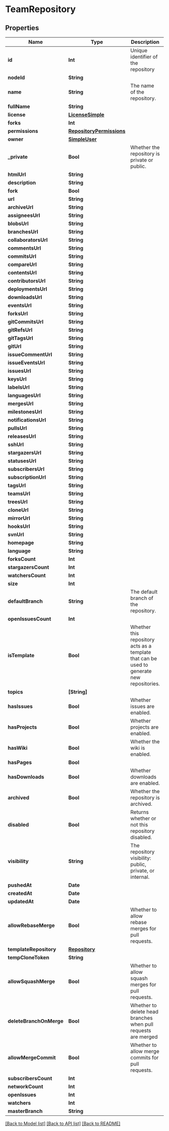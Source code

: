 # TeamRepository

## Properties
Name | Type | Description | Notes
------------ | ------------- | ------------- | -------------
**id** | **Int** | Unique identifier of the repository | 
**nodeId** | **String** |  | 
**name** | **String** | The name of the repository. | 
**fullName** | **String** |  | 
**license** | [**LicenseSimple**](LicenseSimple.md) |  | 
**forks** | **Int** |  | 
**permissions** | [**RepositoryPermissions**](RepositoryPermissions.md) |  | [optional] 
**owner** | [**SimpleUser**](SimpleUser.md) |  | 
**_private** | **Bool** | Whether the repository is private or public. | [default to false]
**htmlUrl** | **String** |  | 
**description** | **String** |  | 
**fork** | **Bool** |  | 
**url** | **String** |  | 
**archiveUrl** | **String** |  | 
**assigneesUrl** | **String** |  | 
**blobsUrl** | **String** |  | 
**branchesUrl** | **String** |  | 
**collaboratorsUrl** | **String** |  | 
**commentsUrl** | **String** |  | 
**commitsUrl** | **String** |  | 
**compareUrl** | **String** |  | 
**contentsUrl** | **String** |  | 
**contributorsUrl** | **String** |  | 
**deploymentsUrl** | **String** |  | 
**downloadsUrl** | **String** |  | 
**eventsUrl** | **String** |  | 
**forksUrl** | **String** |  | 
**gitCommitsUrl** | **String** |  | 
**gitRefsUrl** | **String** |  | 
**gitTagsUrl** | **String** |  | 
**gitUrl** | **String** |  | 
**issueCommentUrl** | **String** |  | 
**issueEventsUrl** | **String** |  | 
**issuesUrl** | **String** |  | 
**keysUrl** | **String** |  | 
**labelsUrl** | **String** |  | 
**languagesUrl** | **String** |  | 
**mergesUrl** | **String** |  | 
**milestonesUrl** | **String** |  | 
**notificationsUrl** | **String** |  | 
**pullsUrl** | **String** |  | 
**releasesUrl** | **String** |  | 
**sshUrl** | **String** |  | 
**stargazersUrl** | **String** |  | 
**statusesUrl** | **String** |  | 
**subscribersUrl** | **String** |  | 
**subscriptionUrl** | **String** |  | 
**tagsUrl** | **String** |  | 
**teamsUrl** | **String** |  | 
**treesUrl** | **String** |  | 
**cloneUrl** | **String** |  | 
**mirrorUrl** | **String** |  | 
**hooksUrl** | **String** |  | 
**svnUrl** | **String** |  | 
**homepage** | **String** |  | 
**language** | **String** |  | 
**forksCount** | **Int** |  | 
**stargazersCount** | **Int** |  | 
**watchersCount** | **Int** |  | 
**size** | **Int** |  | 
**defaultBranch** | **String** | The default branch of the repository. | 
**openIssuesCount** | **Int** |  | 
**isTemplate** | **Bool** | Whether this repository acts as a template that can be used to generate new repositories. | [optional] [default to false]
**topics** | **[String]** |  | [optional] 
**hasIssues** | **Bool** | Whether issues are enabled. | [default to true]
**hasProjects** | **Bool** | Whether projects are enabled. | [default to true]
**hasWiki** | **Bool** | Whether the wiki is enabled. | [default to true]
**hasPages** | **Bool** |  | 
**hasDownloads** | **Bool** | Whether downloads are enabled. | [default to true]
**archived** | **Bool** | Whether the repository is archived. | [default to false]
**disabled** | **Bool** | Returns whether or not this repository disabled. | 
**visibility** | **String** | The repository visibility: public, private, or internal. | [optional] [default to "public"]
**pushedAt** | **Date** |  | 
**createdAt** | **Date** |  | 
**updatedAt** | **Date** |  | 
**allowRebaseMerge** | **Bool** | Whether to allow rebase merges for pull requests. | [optional] [default to true]
**templateRepository** | [**Repository**](Repository.md) |  | [optional] 
**tempCloneToken** | **String** |  | [optional] 
**allowSquashMerge** | **Bool** | Whether to allow squash merges for pull requests. | [optional] [default to true]
**deleteBranchOnMerge** | **Bool** | Whether to delete head branches when pull requests are merged | [optional] [default to false]
**allowMergeCommit** | **Bool** | Whether to allow merge commits for pull requests. | [optional] [default to true]
**subscribersCount** | **Int** |  | [optional] 
**networkCount** | **Int** |  | [optional] 
**openIssues** | **Int** |  | 
**watchers** | **Int** |  | 
**masterBranch** | **String** |  | [optional] 

[[Back to Model list]](../README.md#documentation-for-models) [[Back to API list]](../README.md#documentation-for-api-endpoints) [[Back to README]](../README.md)


